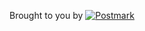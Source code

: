 Brought to you by 
<a href="http://postmarkapp.com">
 <img src="http://assets.wildbit.com/postmark/misc/postmark.svg" alt="Postmark" style="vertical-align: text-bottom;">
</a>